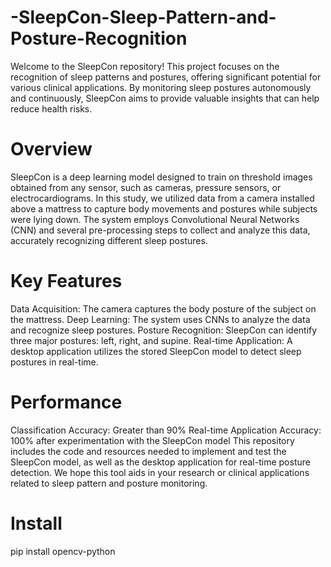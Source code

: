 # -SleepCon-Sleep-Pattern-and-Posture-Recognition
Welcome to the SleepCon repository! This project focuses on the recognition of sleep patterns and postures, offering significant potential for various clinical applications. By monitoring sleep postures autonomously and continuously, SleepCon aims to provide valuable insights that can help reduce health risks.

# Overview
SleepCon is a deep learning model designed to train on threshold images obtained from any sensor, such as cameras, pressure sensors, or electrocardiograms. In this study, we utilized data from a camera installed above a mattress to capture body movements and postures while subjects were lying down. The system employs Convolutional Neural Networks (CNN) and several pre-processing steps to collect and analyze this data, accurately recognizing different sleep postures.

# Key Features
Data Acquisition: The camera captures the body posture of the subject on the mattress.
Deep Learning: The system uses CNNs to analyze the data and recognize sleep postures.
Posture Recognition: SleepCon can identify three major postures: left, right, and supine.
Real-time Application: A desktop application utilizes the stored SleepCon model to detect sleep postures in real-time.

# Performance
Classification Accuracy: Greater than 90%
Real-time Application Accuracy: 100% after experimentation with the SleepCon model
This repository includes the code and resources needed to implement and test the SleepCon model, as well as the desktop application for real-time posture detection. We hope this tool aids in your research or clinical applications related to sleep pattern and posture monitoring.

# Install
pip install opencv-python
